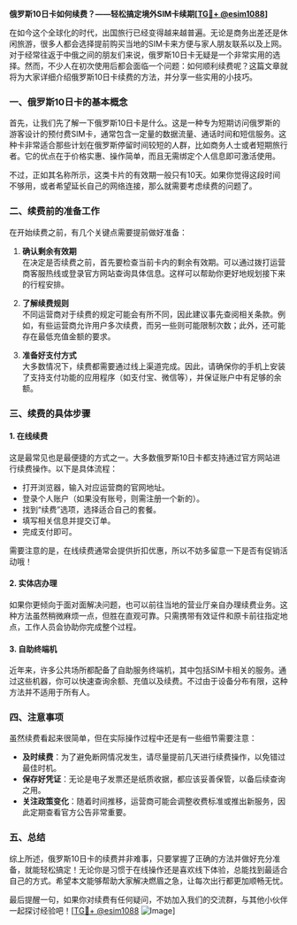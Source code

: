 **俄罗斯10日卡如何续费？——轻松搞定境外SIM卡续期[[TG💪+ @esim1088](https://t.me/s/esim1088)]**

在如今这个全球化的时代，出国旅行已经变得越来越普遍。无论是商务出差还是休闲旅游，很多人都会选择提前购买当地的SIM卡来方便与家人朋友联系以及上网。对于经常往返于中俄之间的朋友们来说，俄罗斯10日卡无疑是一个非常实用的选择。然而，不少人在初次使用后都会面临一个问题：如何顺利续费呢？这篇文章就将为大家详细介绍俄罗斯10日卡续费的方法，并分享一些实用的小技巧。

### 一、俄罗斯10日卡的基本概念

首先，让我们先了解一下俄罗斯10日卡是什么。这是一种专为短期访问俄罗斯的游客设计的预付费SIM卡，通常包含一定量的数据流量、通话时间和短信服务。这种卡非常适合那些计划在俄罗斯停留时间较短的人群，比如商务人士或者短期旅行者。它的优点在于价格实惠、操作简单，而且无需绑定个人信息即可激活使用。

不过，正如其名称所示，这类卡片的有效期一般只有10天。如果你觉得这段时间不够用，或者希望延长自己的网络连接，那么就需要考虑续费的问题了。

### 二、续费前的准备工作

在开始续费之前，有几个关键点需要提前做好准备：

1. **确认剩余有效期**  
   在决定是否续费之前，首先要检查当前卡内的剩余有效期。可以通过拨打运营商客服热线或登录官方网站查询具体信息。这样可以帮助你更好地规划接下来的行程安排。

2. **了解续费规则**  
   不同运营商对于续费的规定可能会有所不同，因此建议事先查阅相关条款。例如，有些运营商允许用户多次续费，而另一些则可能限制次数；此外，还可能存在最低充值金额的要求。

3. **准备好支付方式**  
   大多数情况下，续费都需要通过线上渠道完成。因此，请确保你的手机上安装了支持支付功能的应用程序（如支付宝、微信等），并保证账户中有足够的余额。

### 三、续费的具体步骤

#### 1. 在线续费
这是最常见也是最便捷的方式之一。大多数俄罗斯10日卡都支持通过官方网站进行续费操作。以下是具体流程：
- 打开浏览器，输入对应运营商的官网地址。
- 登录个人账户（如果没有账号，则需注册一个新的）。
- 找到“续费”选项，选择适合自己的套餐。
- 填写相关信息并提交订单。
- 完成支付即可。

需要注意的是，在线续费通常会提供折扣优惠，所以不妨多留意一下是否有促销活动哦！

#### 2. 实体店办理
如果你更倾向于面对面解决问题，也可以前往当地的营业厅亲自办理续费业务。这种方法虽然稍微麻烦一点，但胜在直观可靠。只需携带有效证件和原卡前往指定地点，工作人员会协助你完成整个过程。

#### 3. 自助终端机
近年来，许多公共场所都配备了自助服务终端机，其中包括SIM卡相关的服务。通过这些机器，你可以快速查询余额、充值以及续费。不过由于设备分布有限，这种方法并不适用于所有人。

### 四、注意事项

虽然续费看起来很简单，但在实际操作过程中还是有一些细节需要注意：

- **及时续费**：为了避免断网情况发生，请尽量提前几天进行续费操作，以免错过最佳时机。
- **保存好凭证**：无论是电子发票还是纸质收据，都应该妥善保管，以备后续查询之用。
- **关注政策变化**：随着时间推移，运营商可能会调整收费标准或推出新服务，因此定期查看官方公告非常重要。

### 五、总结

综上所述，俄罗斯10日卡的续费并非难事，只要掌握了正确的方法并做好充分准备，就能轻松搞定！无论你是习惯于在线操作还是喜欢线下体验，总能找到最适合自己的方式。希望本文能够帮助大家解决燃眉之急，让每次出行都更加顺畅无忧。

最后提醒一句，如果你对续费有任何疑问，不妨加入我们的交流群，与其他小伙伴一起探讨经验吧！[[TG💪+ @esim1088](https://t.me/s/esim1088) ![Image](https://i.postimg.cc/4NQfJmqS/Snipaste-2025-05-13-00-14-12.png)]